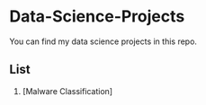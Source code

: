 # Data-Science-Projects

You can find my data science projects in this repo.

## List

1. [Malware Classification]
